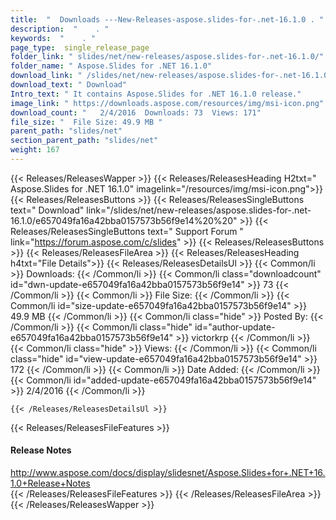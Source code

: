 ```yaml
---
title:  "  Downloads ---New-Releases-aspose.slides-for-.net-16.1.0 . " 
description:  "    . " 
keywords:  "    . " 
page_type:  single_release_page
folder_link: " slides/net/new-releases/aspose.slides-for-.net-16.1.0/"
folder_name: " Aspose.Slides for .NET 16.1.0"
download_link: " /slides/net/new-releases/aspose.slides-for-.net-16.1.0/e657049fa16a42bba0157573b56f9e14"
download_text: " Download"
Intro_text: " It contains Aspose.Slides for .NET 16.1.0 release."
image_link: " https://downloads.aspose.com/resources/img/msi-icon.png"
download_count: "   2/4/2016  Downloads: 73  Views: 171"
file_size: "  File Size: 49.9 MB "
parent_path: "slides/net"
section_parent_path: "slides/net"
weight: 167 
---
```


{{< Releases/ReleasesWapper >}}
  {{< Releases/ReleasesHeading H2txt=" Aspose.Slides for .NET 16.1.0" imagelink="/resources/img/msi-icon.png">}}
  {{< Releases/ReleasesButtons >}}
    {{< Releases/ReleasesSingleButtons text=" Download" link="/slides/net/new-releases/aspose.slides-for-.net-16.1.0/e657049fa16a42bba0157573b56f9e14%20%20" >}}
    {{< Releases/ReleasesSingleButtons text=" Support Forum " link="https://forum.aspose.com/c/slides" >}}
  {{< Releases/ReleasesButtons >}}
  {{< Releases/ReleasesFileArea >}}
    {{< Releases/ReleasesHeading h4txt="File Details">}}
    {{< Releases/ReleasesDetailsUl >}}
            {{< Common/li  >}} Downloads: {{< /Common/li >}} 
      {{< Common/li class="downloadcount" id="dwn-update-e657049fa16a42bba0157573b56f9e14" >}} 73 {{< /Common/li >}} 
      {{< Common/li  >}} File Size: {{< /Common/li >}} 
      {{< Common/li id="size-update-e657049fa16a42bba0157573b56f9e14" >}} 49.9 MB {{< /Common/li >}} 
      {{< Common/li  class="hide" >}} Posted By: {{< /Common/li >}} 
      {{< Common/li class="hide" id="author-update-e657049fa16a42bba0157573b56f9e14" >}} victorkrp {{< /Common/li >}} 
      {{< Common/li class="hide"  >}} Views: {{< /Common/li >}} 
      {{< Common/li class="hide" id="view-update-e657049fa16a42bba0157573b56f9e14" >}} 172 {{< /Common/li >}} 
      {{< Common/li  >}} Date Added: {{< /Common/li >}} 
      {{< Common/li id="added-update-e657049fa16a42bba0157573b56f9e14" >}} 2/4/2016 {{< /Common/li >}} 

    {{< /Releases/ReleasesDetailsUl >}}

  {{< Releases/ReleasesFileFeatures >}}
      <h4>Release Notes</h4><div><a href="http://www.aspose.com/docs/display/slidesnet/Aspose.Slides+for+.NET+16.1.0+Release+Notes">http://www.aspose.com/docs/display/slidesnet/Aspose.Slides+for+.NET+16.1.0+Release+Notes</a></div>
  {{< /Releases/ReleasesFileFeatures >}}
 {{< /Releases/ReleasesFileArea >}}
{{< /Releases/ReleasesWapper >}}


